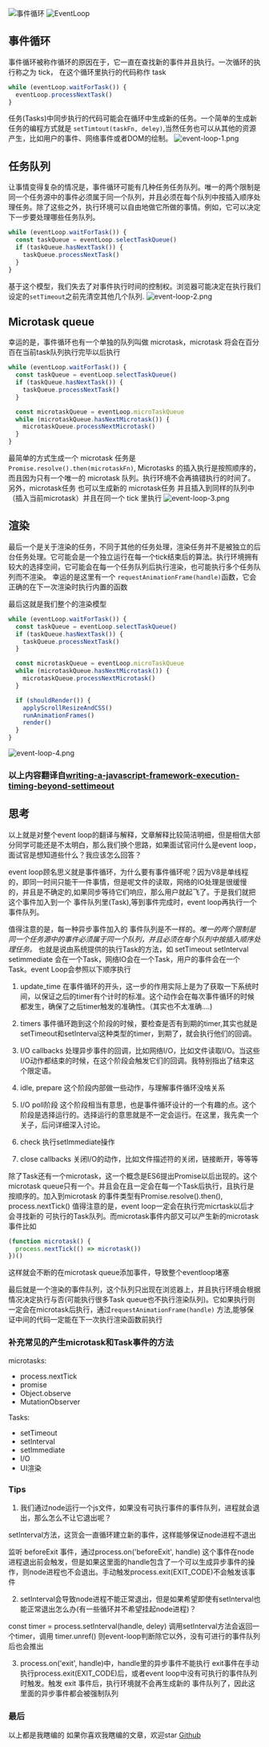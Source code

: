 ![事件循环](https://yjhjstz.gitbooks.io/deep-into-node/content/chapter5/5fee18eegw1ewjpoxmdf5j20k80b1win.jpg)
![EventLoop](http://www.ruanyifeng.com/blogimg/asset/2014/bg2014100803.png)


## 事件循环
事件循环被称作循环的原因在于，它一直在查找新的事件并且执行。一次循环的执行称之为 tick， 在这个循环里执行的代码称作 task
```javascript
while (eventLoop.waitForTask()) {
  eventLoop.processNextTask()
}
```
任务(Tasks)中同步执行的代码可能会在循环中生成新的任务。一个简单的生成新任务的编程方式就是 ```setTimtout(taskFn, deley)```,当然任务也可以从其他的资源产生，比如用户的事件、网络事件或者DOM的绘制。
![event-loop-1.png](https://upload-images.jianshu.io/upload_images/3995692-65d00e96c0d8a647.png?imageMogr2/auto-orient/strip%7CimageView2/2/w/1240)

## 任务队列
让事情变得复杂的情况是，事件循环可能有几种任务任务队列。唯一的两个限制是同一个任务源中的事件必须属于同一个队列，并且必须在每个队列中按插入顺序处理任务。除了这些之外，执行环境可以自由地做它所做的事情。例如，它可以决定下一步要处理哪些任务队列。
```javascript
while (eventLoop.waitForTask()) {
  const taskQueue = eventLoop.selectTaskQueue()
  if (taskQueue.hasNextTask()) {
    taskQueue.processNextTask()
  }
}
```
基于这个模型，我们失去了对事件执行时间的控制权。浏览器可能决定在执行我们设定的```setTimeout```之前先清空其他几个队列.
![event-loop-2.png](https://upload-images.jianshu.io/upload_images/3995692-82908fb9d24c9eea.png?imageMogr2/auto-orient/strip%7CimageView2/2/w/1240)

## Microtask queue
幸运的是，事件循环也有一个单独的队列叫做 microtask，microtask 将会在百分百在当前task队列执行完毕以后执行
```javascript
while (eventLoop.waitForTask()) {
  const taskQueue = eventLoop.selectTaskQueue()
  if (taskQueue.hasNextTask()) {
    taskQueue.processNextTask()
  }

  const microtaskQueue = eventLoop.microTaskQueue
  while (microtaskQueue.hasNextMicrotask()) {
    microtaskQueue.processNextMicrotask()
  }
}
```
最简单的方式生成一个 microtask 任务是 ```Promise.resolve().then(microtaskFn)```, Microtasks 的插入执行是按照顺序的，而且因为只有一个唯一的 microtask 队列。执行环境不会再搞错执行的时间了。
另外，microtask任务 也可以生成新的 microtask任务 并且插入到同样的队列中（插入当前microtask）并且在同一个 tick 里执行
![event-loop-3.png](https://upload-images.jianshu.io/upload_images/3995692-ca257e857321e133.png?imageMogr2/auto-orient/strip%7CimageView2/2/w/1240)

## 渲染
最后一个是关于渲染的任务，不同于其他的任务处理，渲染任务并不是被独立的后台任务处理。它可能会是一个独立运行在每一个tick结束后的算法。执行环境拥有较大的选择空间，它可能会在每一个任务队列后执行渲染，也可能执行多个任务队列而不渲染。
幸运的是这里有一个 ```requestAnimationFrame(handle)```函数，它会正确的在下一次渲染时执行内置的函数

最后这就是我们整个的渲染模型
```javascript
while (eventLoop.waitForTask()) {
  const taskQueue = eventLoop.selectTaskQueue()
  if (taskQueue.hasNextTask()) {
    taskQueue.processNextTask()
  }

  const microtaskQueue = eventLoop.microTaskQueue
  while (microtaskQueue.hasNextMicrotask()) {
    microtaskQueue.processNextMicrotask()
  }

  if (shouldRender()) {
    applyScrollResizeAndCSS()
    runAnimationFrames()
    render()
  }
}
```
![event-loop-4.png](https://upload-images.jianshu.io/upload_images/3995692-cb316db1c839f4d3.png?imageMogr2/auto-orient/strip%7CimageView2/2/w/1240)

### 以上内容翻译自[writing-a-javascript-framework-execution-timing-beyond-settimeout](https://blog.risingstack.com/writing-a-javascript-framework-execution-timing-beyond-settimeout/)

## 思考
以上就是对整个event loop的翻译与解释，文章解释比较简洁明细，但是相信大部分同学可能还是不太明白，那么我们换个思路，如果面试官问什么是event loop，面试官是想知道些什么？我应该怎么回答？

event loop顾名思义就是事件循环，为什么要有事件循环呢？因为V8是单线程的，即同一时间只能干一件事情，但是呢文件的读取，网络的IO处理是很缓慢的，并且是不确定的,如果同步等待它们响应，那么用户就起飞了。于是我们就把这个事件加入到一个 事件队列里(Task),等到事件完成时，event loop再执行一个事件队列。

值得注意的是，每一种异步事件加入的 事件队列是不一样的。*唯一的两个限制是同一个任务源中的事件必须属于同一个队列，并且必须在每个队列中按插入顺序处理任务。* 也就是说由系统提供的执行Task的方法，如 setTimeout setInterval setimmediate 会在一个Task，网络IO会在一个Task，用户的事件会在一个Task。event Loop会参照以下顺序执行

1. update_time
在事件循环的开头，这一步的作用实际上是为了获取一下系统时间，以保证之后的timer有个计时的标准。这个动作会在每次事件循环的时候都发生，确保了之后timer触发的准确性。（其实也不太准确....)

2. timers
事件循环跑到这个阶段的时候，要检查是否有到期的timer,其实也就是setTimeout和setInterval这种类型的timer，到期了，就会执行他们的回调。

3. I/O callbacks
处理异步事件的回调，比如网络I/O，比如文件读取I/O。当这些I/O动作都结束的时候，在这个阶段会触发它们的回调。我特别指出了结束这个限定语。

4. idle, prepare
这个阶段内部做一些动作，与理解事件循环没啥关系

5. I/O poll阶段
这个阶段相当有意思，也是事件循环设计的一个有趣的点。这个阶段是选择运行的。选择运行的意思就是不一定会运行。在这里，我先卖一个关子，后问详细深入讨论。

6. check
执行setImmediate操作

7. close callbacks
关闭I/O的动作，比如文件描述符的关闭，链接断开，等等等

除了Task还有一个microtask，这一个概念是ES6提出Promise以后出现的。这个microtask queue只有一个。并且会在且一定会在每一个Task后执行，且执行是按顺序的。加入到microtask 的事件类型有Promise.resolve().then(), process.nextTick() 值得注意的是，event loop一定会在执行完micrtask以后才会寻找新的 可执行的Task队列。而microtask事件内部又可以产生新的microtask事件比如
```javascript
(function microtask() {
  process.nextTick(() => microtask())
})()
```
这样就会不断的在microtask queue添加事件，导致整个eventloop堵塞

最后就是一个渲染的事件队列，这个队列只出现在浏览器上，并且执行环境会根据情况决定执行与否(可能执行很多Task queue也不执行渲染队列)。它如果执行则一定会在microtask后执行，通过```requestAnimationFrame(handle)``` 方法,能够保证中间的代码一定能在下一次执行渲染函数前执行

### 补充常见的产生microtask和Task事件的方法
microtasks:

* process.nextTick
* promise
* Object.observe
* MutationObserver

Tasks:
* setTimeout
* setInterval
* setImmediate
* I/O
* UI渲染

### Tips
1. 我们通过node运行一个js文件，如果没有可执行事件的事件队列，进程就会退出，那么怎么不让它退出呢？

setInterval方法，这货会一直循环建立新的事件，这样能够保证node进程不退出

监听 beforeExit 事件，通过process.on('beforeExit', handle) 这个事件在node进程退出前会触发，但是如果这里面的handle包含了一个可以生成异步事件的操作，则node进程也不会退出。手动触发process.exit(EXIT_CODE)不会触发该事件

2. setInterval会导致node进程不能正常退出，但是如果希望即使有setInterval也能正常退出怎么办(有一些循环并不希望挂起node进程)？

const timer = process.setInterval(handle, deley) 调用setInterval方法会返回一个timer，调用 timer.unref() 则event-loop判断除它以外，没有可进行的事件队列后也会推出

3. process.on('exit', handle)中，handle里的异步事件不能执行
exit事件在手动执行process.exit(EXIT_CODE)后，或者event loop中没有可执行的事件队列 时触发。触发 exit 事件后，执行环境就不会再生成新的 事件队列了，因此这里面的异步事件都会被强制队列


### 最后
以上都是我瞎编的
如果你喜欢我瞎编的文章，欢迎star [Github](https://github.com/MrTreasure/Algorithm)
